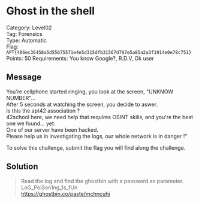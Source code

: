 # Ghost in the shell

Category: Level02  
Tag: Forensics  
Type: Automatic  
Flag: `APT{406ec36458a5d55675571e4e5d315dfb31567d797e5a85a2a3f1914e0e78c751}`  
Points: 50
Requirements: You know Google?, R.D.V, Ok user

## Message

You're cellphone started ringing, you look at the screen, "UNKNOW NUMBER"...  
After 5 seconds at watching the screen, you decide to aswer.  
Is this the apt42 association ?  
42school here, we need help that requires OSINT skills, and you're the best one we found... yet.  
One of our server have been hacked.  
Please help us in investigating the logs, our whole network is in danger !"  

To solve this challenge, submit the flag you will find along the challenge.

## Solution

> Read the log and find the ghostbin with a password as parameter.  
> LoG_PoiSon1ng_1s_fUn  
> https://ghostbin.co/paste/mchncuhj
